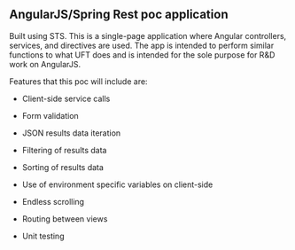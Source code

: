 ## AngularJS/Spring Rest poc application

Built using STS. This is a single-page application where Angular controllers, services, and directives are used.
The app is intended to perform similar functions to what UFT does and is intended for the sole purpose for R&D
work on AngularJS.

Features that this poc will include are:

*  Client-side service calls

*  Form validation

*  JSON results data iteration

*  Filtering of results data

*  Sorting of results data

*  Use of environment specific variables on client-side

*  Endless scrolling

*  Routing between views

*  Unit testing


